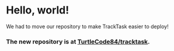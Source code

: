 # Hello, world!
We had to move our repository to make TrackTask easier to deploy!

### The new repository is at [TurtleCode84/tracktask](https://github.com/TurtleCode84/tracktask).
